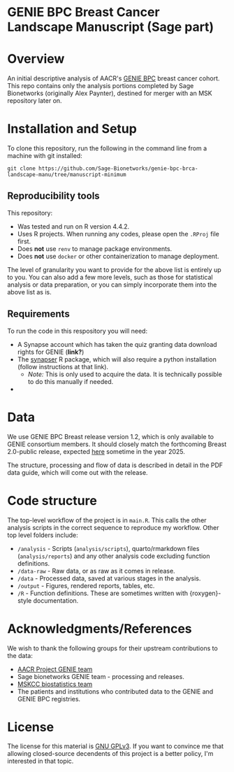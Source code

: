 
# GENIE BPC Breast Cancer Landscape Manuscript (Sage part)

# Overview

An initial descriptive analysis of AACR's [GENIE BPC](https://www.aacr.org/professionals/research/aacr-project-genie/bpc/) breast cancer cohort.  This repo contains only the analysis portions completed by Sage Bionetworks (originally Alex Paynter), destined for merger with an MSK repository later on.

# Installation and Setup

To clone this repository, run the following in the command line from a machine with git installed:

```
git clone https://github.com/Sage-Bionetworks/genie-bpc-brca-landscape-manu/tree/manuscript-minimum
```

## Reproducibility tools

This repository:
- Was tested and run on R version 4.4.2.
- Uses R projects.  When running any codes, please open the `.RProj` file first.  
- Does **not** use `renv` to manage package environments.
- Does **not** use `docker` or other containerization to manage deployment.

The level of granularity you want to provide for the above list is entirely up to you. You can also add a few more levels, such as those for statistical analysis or data preparation, or you can simply incorporate them into the above list as is.

## Requirements

To run the code in this respository you will need:

- A Synapse account which has taken the quiz granting data download rights for GENIE (**link?**)
- The [synapser](https://r-docs.synapse.org/articles/synapser.html) R package, which will also require a python installation (follow instructions at that link).
	- *Note:*  This is only used to acquire the data.  It is technically possible to do this manually if needed.
- 

# Data

We use GENIE BPC Breast release version 1.2, which is only available to GENIE consortium members.  It should closely match the forthcoming Breast 2.0-public release, expected [here](https://www.synapse.org/Synapse:syn27056172/wiki/616631) sometime in the year 2025.  

The structure, processing and flow of data is described in detail in the PDF data guide, which will come out with the release.

# Code structure

The top-level workflow of the project is in `main.R`.  This calls the other analysis scripts in the correct sequence to reproduce my workflow.  Other top level folders include:

- `/analysis` - Scripts (`analysis/scripts`), quarto/rmarkdown files (`analysis/reports`) and any other analysis code excluding function definitions.
- `/data-raw` - Raw data, or as raw as it comes in release.
- `/data` - Processed data, saved at various stages in the analysis.
- `/output` - Figures, rendered reports, tables, etc.
- `/R` - Function definitions.  These are sometimes written with {roxygen}-style documentation.


# Acknowledgments/References

We wish to thank the following groups for their upstream contributions to the data:

- [AACR Project GENIE team](https://www.aacr.org/professionals/research/aacr-project-genie/about-us/)
- Sage bionetworks GENIE team - processing and releases.
- [MSKCC biostatistics team](https://www.mskcc.org/departments/epidemiology-biostatistics/biostatistics/project-genie-bpc-genomics-evidence-neoplasia-information-exchange-biopharma-collaborative)
- The patients and institutions who contributed data to the GENIE and GENIE BPC registries.

# License

The license for this material is [GNU GPLv3](https://choosealicense.com/licenses/gpl-3.0/).  If you want to convince me that allowing closed-source decendents of this project is a better policy, I'm interested in that topic.